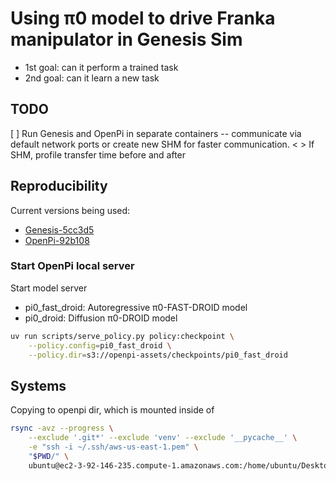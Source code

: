 # Using π0 model to drive Franka manipulator in Genesis Sim
* 1st goal: can it perform a trained task
* 2nd goal: can it learn a new task

## TODO
[ ] Run Genesis and OpenPi in separate containers -- communicate via default network ports or create new SHM for faster communication.
    < > If SHM, profile transfer time before and after

## Reproducibility
Current versions being used:
- [Genesis-5cc3d5](https://github.com/Genesis-Embodied-AI/Genesis/commit/5cc3d5606c3c1e08eb3c628957e76e8e8512ae13)
- [OpenPi-92b108](https://github.com/Physical-Intelligence/openpi/commit/92b10824421d6d810eb1e398330acd79dc7cd934)

### Start OpenPi local server
Start model server
- pi0_fast_droid: Autoregressive π0-FAST-DROID model
- pi0_droid: Diffusion π0-DROID model

```bash
uv run scripts/serve_policy.py policy:checkpoint \
    --policy.config=pi0_fast_droid \
    --policy.dir=s3://openpi-assets/checkpoints/pi0_fast_droid
```

## Systems
Copying to openpi dir, which is mounted inside of
```bash
rsync -avz --progress \
    --exclude '.git*' --exclude 'venv' --exclude '__pycache__' \
    -e "ssh -i ~/.ssh/aws-us-east-1.pem" \
    "$PWD/" \
    ubuntu@ec2-3-92-146-235.compute-1.amazonaws.com:/home/ubuntu/Desktop/Genesis-main/openpi/
```
